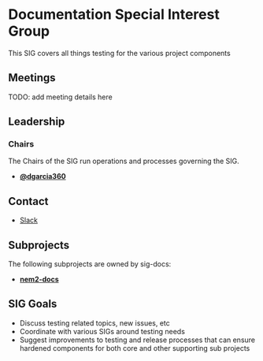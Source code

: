 # Documentation Special Interest Group

This SIG covers all things testing for the various project components

## Meetings

TODO: add meeting details here

## Leadership

### Chairs
The Chairs of the SIG run operations and processes governing the SIG.

* **[@dgarcia360](https://github.com/dgarcia360)**


## Contact

* [Slack](https://nem2.slack.com/messages/sig-testing)

## Subprojects

The following subprojects are owned by sig-docs:

* **[nem2-docs](https://github.com/nemtech/nem2-docs)**

## SIG Goals

* Discuss testing related topics, new issues, etc
* Coordinate with various SIGs around testing needs
* Suggest improvements to testing and release processes that can ensure hardened components for both core and other supporting sub projects
